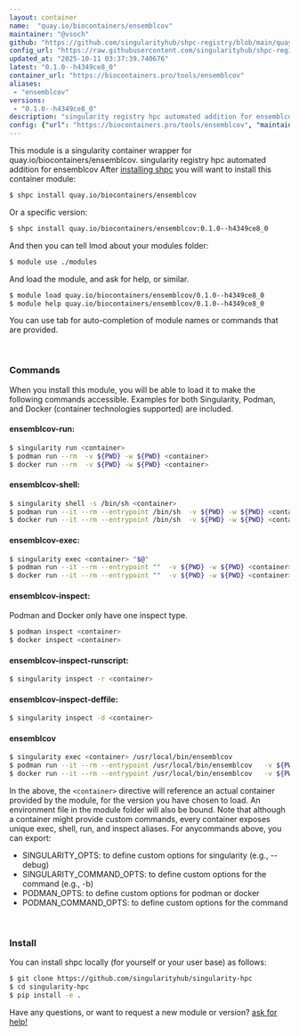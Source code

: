 ```yaml
---
layout: container
name:  "quay.io/biocontainers/ensemblcov"
maintainer: "@vsoch"
github: "https://github.com/singularityhub/shpc-registry/blob/main/quay.io/biocontainers/ensemblcov/container.yaml"
config_url: "https://raw.githubusercontent.com/singularityhub/shpc-registry/main/quay.io/biocontainers/ensemblcov/container.yaml"
updated_at: "2025-10-11 03:37:39.740676"
latest: "0.1.0--h4349ce8_0"
container_url: "https://biocontainers.pro/tools/ensemblcov"
aliases:
 - "ensemblcov"
versions:
 - "0.1.0--h4349ce8_0"
description: "singularity registry hpc automated addition for ensemblcov"
config: {"url": "https://biocontainers.pro/tools/ensemblcov", "maintainer": "@vsoch", "description": "singularity registry hpc automated addition for ensemblcov", "latest": {"0.1.0--h4349ce8_0": "sha256:12a05da63a83cf9bab2c9a7dd9651cc8831ab0f1124fb9e0ab51d48dd30ecefd"}, "tags": {"0.1.0--h4349ce8_0": "sha256:12a05da63a83cf9bab2c9a7dd9651cc8831ab0f1124fb9e0ab51d48dd30ecefd"}, "docker": "quay.io/biocontainers/ensemblcov", "aliases": {"ensemblcov": "/usr/local/bin/ensemblcov"}}
---
```


This module is a singularity container wrapper for quay.io/biocontainers/ensemblcov.
singularity registry hpc automated addition for ensemblcov
After [installing shpc](#install) you will want to install this container module:


```bash
$ shpc install quay.io/biocontainers/ensemblcov
```

Or a specific version:

```bash
$ shpc install quay.io/biocontainers/ensemblcov:0.1.0--h4349ce8_0
```

And then you can tell lmod about your modules folder:

```bash
$ module use ./modules
```

And load the module, and ask for help, or similar.

```bash
$ module load quay.io/biocontainers/ensemblcov/0.1.0--h4349ce8_0
$ module help quay.io/biocontainers/ensemblcov/0.1.0--h4349ce8_0
```

You can use tab for auto-completion of module names or commands that are provided.

<br>

### Commands

When you install this module, you will be able to load it to make the following commands accessible.
Examples for both Singularity, Podman, and Docker (container technologies supported) are included.

#### ensemblcov-run:

```bash
$ singularity run <container>
$ podman run --rm  -v ${PWD} -w ${PWD} <container>
$ docker run --rm  -v ${PWD} -w ${PWD} <container>
```

#### ensemblcov-shell:

```bash
$ singularity shell -s /bin/sh <container>
$ podman run --it --rm --entrypoint /bin/sh  -v ${PWD} -w ${PWD} <container>
$ docker run --it --rm --entrypoint /bin/sh  -v ${PWD} -w ${PWD} <container>
```

#### ensemblcov-exec:

```bash
$ singularity exec <container> "$@"
$ podman run --it --rm --entrypoint ""  -v ${PWD} -w ${PWD} <container> "$@"
$ docker run --it --rm --entrypoint ""  -v ${PWD} -w ${PWD} <container> "$@"
```

#### ensemblcov-inspect:

Podman and Docker only have one inspect type.

```bash
$ podman inspect <container>
$ docker inspect <container>
```

#### ensemblcov-inspect-runscript:

```bash
$ singularity inspect -r <container>
```

#### ensemblcov-inspect-deffile:

```bash
$ singularity inspect -d <container>
```


#### ensemblcov

```bash
$ singularity exec <container> /usr/local/bin/ensemblcov
$ podman run --it --rm --entrypoint /usr/local/bin/ensemblcov   -v ${PWD} -w ${PWD} <container> -c " $@"
$ docker run --it --rm --entrypoint /usr/local/bin/ensemblcov   -v ${PWD} -w ${PWD} <container> -c " $@"
```



In the above, the `<container>` directive will reference an actual container provided
by the module, for the version you have chosen to load. An environment file in the
module folder will also be bound. Note that although a container
might provide custom commands, every container exposes unique exec, shell, run, and
inspect aliases. For anycommands above, you can export:

 - SINGULARITY_OPTS: to define custom options for singularity (e.g., --debug)
 - SINGULARITY_COMMAND_OPTS: to define custom options for the command (e.g., -b)
 - PODMAN_OPTS: to define custom options for podman or docker
 - PODMAN_COMMAND_OPTS: to define custom options for the command

<br>

### Install

You can install shpc locally (for yourself or your user base) as follows:

```bash
$ git clone https://github.com/singularityhub/singularity-hpc
$ cd singularity-hpc
$ pip install -e .
```

Have any questions, or want to request a new module or version? [ask for help!](https://github.com/singularityhub/singularity-hpc/issues)